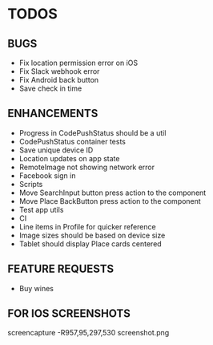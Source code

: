 # TODOS

## BUGS

- Fix location permission error on iOS
- Fix Slack webhook error
- Fix Android back button
- Save check in time

## ENHANCEMENTS

- Progress in CodePushStatus should be a util
- CodePushStatus container tests
- Save unique device ID
- Location updates on app state
- RemoteImage not showing network error
- Facebook sign in
- Scripts
- Move SearchInput button press action to the component
- Move Place BackButton press action to the component
- Test app utils
- CI
- Line items in Profile for quicker reference
- Image sizes should be based on device size
- Tablet should display Place cards centered

## FEATURE REQUESTS

- Buy wines

## FOR IOS SCREENSHOTS

screencapture -R957,95,297,530 screenshot.png
